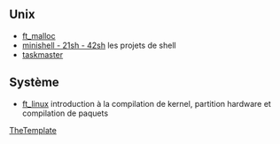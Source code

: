 <!-- TITLE: Projects -->
<!-- SUBTITLE: school projects -->

## Unix
- [ft_malloc](/cursus/projects/malloc)
- [minishell - 21sh - 42sh](/cursus/projects/shell) les projets de shell
- [taskmaster](/cursus//projects/taskmaster)


## Système
- [ft_linux](/cursus/projects/ft_linux) introduction à la compilation de kernel, partition hardware et compilation de paquets



[TheTemplate](/cursus/projets/template)